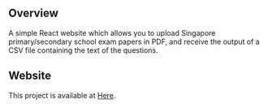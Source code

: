 ## Overview
A simple React website which allows you to upload Singapore primary/secondary school exam papers in PDF, and receive
the output of a CSV file containing the text of the questions.

## Website
This project is available at [Here](https://shengxue97.github.io/youzu-react/).
